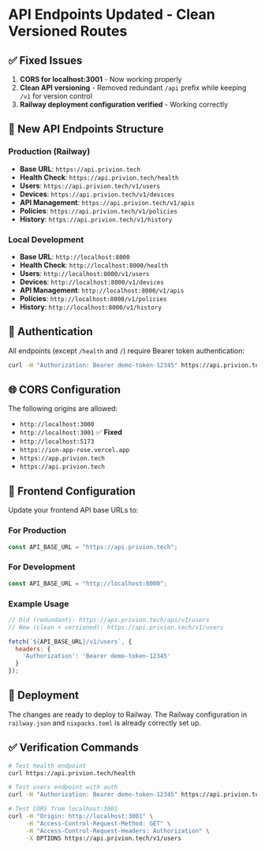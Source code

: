 # API Endpoints Updated - Clean Versioned Routes

## ✅ Fixed Issues

1. **CORS for localhost:3001** - Now working properly
2. **Clean API versioning** - Removed redundant `/api` prefix while keeping `/v1` for version control
3. **Railway deployment configuration verified** - Working correctly

## 🚀 New API Endpoints Structure

### Production (Railway)
- **Base URL**: `https://api.privion.tech`
- **Health Check**: `https://api.privion.tech/health`
- **Users**: `https://api.privion.tech/v1/users`
- **Devices**: `https://api.privion.tech/v1/devices`
- **API Management**: `https://api.privion.tech/v1/apis`
- **Policies**: `https://api.privion.tech/v1/policies`
- **History**: `https://api.privion.tech/v1/history`

### Local Development
- **Base URL**: `http://localhost:8000`
- **Health Check**: `http://localhost:8000/health`
- **Users**: `http://localhost:8000/v1/users`
- **Devices**: `http://localhost:8000/v1/devices`
- **API Management**: `http://localhost:8000/v1/apis`
- **Policies**: `http://localhost:8000/v1/policies`
- **History**: `http://localhost:8000/v1/history`

## 🔐 Authentication

All endpoints (except `/health` and `/`) require Bearer token authentication:

```bash
curl -H "Authorization: Bearer demo-token-12345" https://api.privion.tech/v1/users
```

## 🌐 CORS Configuration

The following origins are allowed:
- `http://localhost:3000`
- `http://localhost:3001` ✅ **Fixed**
- `http://localhost:5173`
- `https://ion-app-rose.vercel.app`
- `https://app.privion.tech`
- `https://api.privion.tech`

## 📝 Frontend Configuration

Update your frontend API base URLs to:

### For Production
```javascript
const API_BASE_URL = "https://api.privion.tech";
```

### For Development
```javascript
const API_BASE_URL = "http://localhost:8000";
```

### Example Usage
```javascript
// Old (redundant): https://api.privion.tech/api/v1/users
// New (clean + versioned): https://api.privion.tech/v1/users

fetch(`${API_BASE_URL}/v1/users`, {
  headers: {
    'Authorization': 'Bearer demo-token-12345'
  }
});
```

## 🔄 Deployment

The changes are ready to deploy to Railway. The Railway configuration in `railway.json` and `nixpacks.toml` is already correctly set up.

## ✅ Verification Commands

```bash
# Test health endpoint
curl https://api.privion.tech/health

# Test users endpoint with auth
curl -H "Authorization: Bearer demo-token-12345" https://api.privion.tech/v1/users

# Test CORS from localhost:3001
curl -H "Origin: http://localhost:3001" \
     -H "Access-Control-Request-Method: GET" \
     -H "Access-Control-Request-Headers: Authorization" \
     -X OPTIONS https://api.privion.tech/v1/users
```
